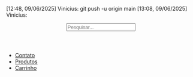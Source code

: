 [12:48, 09/06/2025] Vinicius: git push -u origin main
[13:08, 09/06/2025] Vinicius: <!DOCTYPE html>
<html lang="en">
<head>
  <meta charset="UTF-8">
  <meta name="viewport" content="width=device-width, initial-scale=1.0">
  <title>FireBlend</title>
  <link rel="stylesheet" href="index.css">
  <script src="https://kit.fontawesome.com/a076d05399.js" crossorigin="anonymous"></script> <!-- Ícones Font Awesome -->
</head>
<body>

  <header>
    <div class="search-container">
      <i class="fas fa-search search-icon"></i>
      <input type="text" class="search-bar" placeholder="Pesquisar...">
    </div>
  </header>

  <nav>
    <ul>
      <li><a href="Contato.html">Contato</a></li>
      <li><a href="Produtos.html">Produtos</a></li>
      <li><a href="Carrinho.html">Carrinho</a></li>
    </ul>
  </nav>

</body>
</html>

